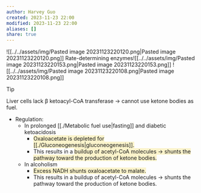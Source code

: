 ```yaml
---
author: Harvey Guo
created: 2023-11-23 22:00
modified: 2023-11-23 22:00
aliases: []
share: true
---
```


![[../../assets/img/Pasted image 20231123220120.png|Pasted image 20231123220120.png]]
Rate-determining enzymes![[../../assets/img/Pasted image 20231123220153.png|Pasted image 20231123220153.png]]
![[../../assets/img/Pasted image 20231123220108.png|Pasted image 20231123220108.png]]
>[!tip] 
>Liver cells lack β ketoacyl-CoA transferase → cannot use ketone bodies as fuel.
- Regulation:
	- In prolonged [[./Metabolic fuel use|fasting]] and diabetic ketoacidosis
		- <span style="background:rgba(240, 200, 0, 0.2)">Oxaloacetate is depleted for [[./Gluconeogenesis|gluconeogenesis]].</span>
		- This results in a <span style="background:rgba(240, 200, 0, 0.2)">buildup of acetyl-CoA molecules → shunts the pathway toward the production of ketone bodies.</span>
	- In alcoholism
		- <span style="background:rgba(240, 200, 0, 0.2)">Excess NADH shunts oxaloacetate to malate.</span>
		- This results in a buildup of acetyl-CoA molecules → shunts the pathway toward the production of ketone bodies.